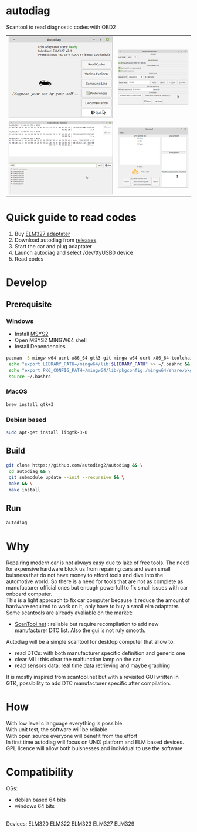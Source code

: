 # autodiag
Scantool to read diagnostic codes with OBD2

<table>
  <tr>
    <td><img src="https://raw.githubusercontent.com/autodiag2/media/master/main.png"></td>
    <td><img src="https://raw.githubusercontent.com/autodiag2/media/master/preferences.png"></td>
  </tr>
  <tr>
    <td><img src="https://raw.githubusercontent.com/autodiag2/media/master/terminal.png"></td>
    <td><img src="https://raw.githubusercontent.com/autodiag2/media/master/read_dtc.png"></td>
  </tr>
</table>


# Quick guide to read codes
1. Buy [ELM327 adaptater](https://www.amazon.fr/elm327-usb/s?k=elm327+usb)
2. Download autodiag from [releases](https://github.com/autodiag2/autodiag/releases)
3. Start the car and plug adaptater
4. Launch autodiag and select /dev/ttyUSB0 device
5. Read codes

# Develop
## Prerequisite
### Windows
 - Install [MSYS2](https://www.msys2.org/)
 - Open MSYS2 MINGW64 shell
 - Install Dependencies
 ```bash
 pacman -S mingw-w64-ucrt-x86_64-gtk3 git mingw-w64-ucrt-x86_64-toolchain base-devel gcc pkg-config mingw-w64-x86_64-gtk3 && \
  echo "export LIBRARY_PATH=/mingw64/lib:$LIBRARY_PATH" >> ~/.bashrc && \
  echo "export PKG_CONFIG_PATH=/mingw64/lib/pkgconfig:/mingw64/share/pkgconfig" >> ~/.bashrc && \
  source ~/.bashrc
 ```
### MacOS
```bash
brew install gtk+3
```
### Debian based
```bash
sudo apt-get install libgtk-3-0
```
## Build
```bash
git clone https://github.com/autodiag2/autodiag && \
 cd autodiag && \
 git submodule update --init --recursive && \
 make && \
 make install
```
## Run
```bash
autodiag
```

# Why
Repairing modern car is not always easy due to lake of free tools. The need for expensive hardware block us from repairing cars and even small buisness that do not have money to afford tools and dive into the automotive world. So there is a need for tools that are not as complete as manufacturer official ones but enough powerfull to fix small issues with car onboard computer.<br />
This is a light approach to fix car computer because it reduce the amount of hardware required to work on it, only have to buy a small elm adaptater.
Some scantools are already avaliable on the market:
  - [ScanTool.net](https://github.com/RJSzynal/ScanTool.net) : reliable but require recompilation to add new manufacturer DTC list. Also the gui is not ruly smooth.

Autodiag will be a simple scantool for desktop computer that allow to:
  - read DTCs: with both manufacturer specific definition and generic one
  - clear MIL: this clear the malfunction lamp on the car
  - read sensors data: real time data retrieving and maybe graphing

It is mostly inspired from scantool.net but with a revisited GUI written in GTK, possibility to add DTC manufacturer specific after compilation.

# How 
With low level c language everything is possible<br />
With unit test, the software will be reliable<br />
With open source everyone will benefit from the effort<br />
In first time autodiag will focus on UNIX platform and ELM based devices.<br />
GPL licence will allow both buisnesses and individual to use the software<br />

# Compatibility
OSs:<br />
 - debian based 64 bits <br />
 - windows 64 bits<br />
<br />
Devices: ELM320 ELM322 ELM323 ELM327 ELM329


